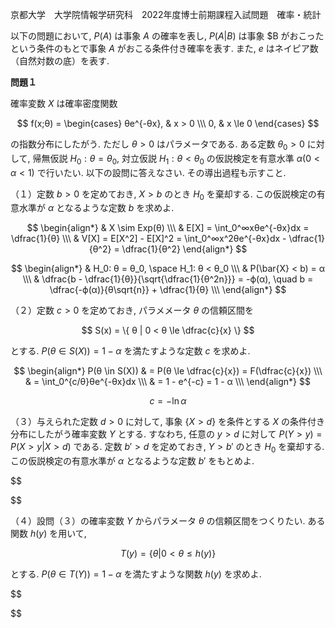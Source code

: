 京都大学　大学院情報学研究科　2022年度博士前期課程入試問題　確率・統計

以下の問題において, $P(A)$ は事象 $A$ の確率を表し, $P(A|B)$ は事象 $B がおこったという条件のもとで事象 $A$ がおこる条件付き確率を表す. また, $e$ はネイピア数（自然対数の底）を表す.

**問題１**

確率変数 $X$ は確率密度関数

$$
    f(x;θ) = \begin{cases} θe^{-θx}, & x > 0 \\\ 0, & x \le 0 \end{cases}
$$

の指数分布にしたがう. ただし $θ > 0$ はパラメータである. ある定数 $θ_0 > 0$ に対して, 帰無仮説 $H_0: θ = θ_0$, 対立仮説 $H_1: θ < θ_0$ の仮説検定を有意水準 $α (0 < α < 1)$ で行いたい. 以下の設問に答えなさい. その導出過程も示すこと.

（１）定数 $b > 0$ を定めておき, $X > b$ のとき $H_0$ を棄却する. この仮説検定の有意水準が $α$ となるような定数 $b$ を求めよ.

$$
    \begin{align*}
        & X \sim Exp(θ) \\\
        & E[X] = \int_0^∞xθe^{-θx}dx = \dfrac{1}{θ} \\\
        & V[X] = E[X^2] - E[X]^2 = \int_0^∞x^2θe^{-θx}dx - \dfrac{1}{θ^2} = \dfrac{1}{θ^2}
    \end{align*}
$$

$$
    \begin{align*}
        & H_0: θ = θ_0, \space H_1: θ < θ_0 \\\
        & P(\bar{X} < b) = α \\\
        & \dfrac{b - \dfrac{1}{θ}}{\sqrt{\dfrac{1}{θ^2n}}} = -ϕ(α), \quad b = \dfrac{-ϕ(α)}{θ\sqrt{n}} + \dfrac{1}{θ} \\\
    \end{align*}
$$

[//]: <In left-side test, it should be X less than b in this case, maybe there is a pitfall>


（２）定数 $c > 0$ を定めておき, パラメメータ $θ$ の信頼区間を

$$
    S(x) = \{ θ | 0 < θ \le \dfrac{c}{x} \}
$$

とする. $P(θ \in S(X)) = 1 - α$ を満たすような定数 $c$ を求めよ.

$$
    \begin{align*}
        P(θ \in S(X)) & = P(θ \le \dfrac{c}{x}) = F(\dfrac{c}{x}) \\\
        & = \int_0^{c/θ}θe^{-θx}dx \\\
        & = 1 - e^{-c} = 1 - α \\\
    \end{align*}
$$

$$
    c = -\ln{α}
$$


（３）与えられた定数 $d > 0$ に対して, 事象 $\{X > d\}$ を条件とする $X$ の条件付き分布にしたがう確率変数 $Y$ とする. すなわち, 任意の $y > d$ に対して $P(Y > y) = P(X > y| X > d)$ である. 定数 $b' > d$ を定めておき, $Y > b'$ のとき $H_0$ を棄却する. この仮説検定の有意水準が $α$ となるような定数 $b'$ をもとめよ.

$$
    
$$

（４）設問（３）の確率変数 $Y$ からパラメータ $θ$ の信頼区間をつくりたい. ある関数 $h(y)$ を用いて, 

$$
    T(y) = \{θ| 0 < θ \le h(y)\}
$$

とする. $P(θ \in T(Y)) = 1 - α$ を満たすような関数 $h(y)$ を求めよ.

$$

$$
